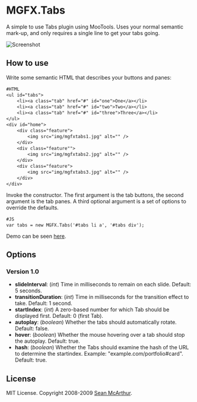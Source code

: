 MGFX.Tabs
===========

A simple to use Tabs plugin using MooTools. Uses your normal semantic mark-up, and only requires a single line to get your tabs going.

![Screenshot](http://monstar.blazonco.com/images/blog/mgfxtabs.jpg)

How to use
----------

Write some semantic HTML that describes your buttons and panes:

	#HTML
	<ul id="tabs">
		<li><a class="tab" href="#" id="one">One</a></li>
		<li><a class="tab" href="#" id="two">Two</a></li>
		<li><a class="tab" href="#" id="three">Three</a></li>
	</ul>
	<div id="home">
		<div class="feature">
			<img src="img/mgfxtabs1.jpg" alt="" />
		</div>
		<div class="feature"">
			<img src="img/mgfxtabs2.jpg" alt="" />
		</div>
		<div class="feature">
			<img src="img/mgfxtabs3.jpg" alt="" />
		</div>
	</div>

Invoke the constructor. The first argument is the tab buttons, the second argument is the tab panes.  A third optional argument is a set of options to override the defaults.

	#JS
	var tabs = new MGFX.Tabs('#tabs li a', '#tabs div');
	
Demo can be seen [here](http://seanmonstar.github.com/MGFX.Tabs/).

Options
-------

### Version 1.0
* **slideInterval**: (*int*) Time in milliseconds to remain on each slide. Default: 5 seconds.
* **transitionDuration**: (*int*) Time in milliseconds for the transition effect to take. Default: 1 second.
* **startIndex**: (*int*) A zero-based number for which Tab should be displayed first. Default: 0 (first Tab).
* **autoplay**: (*boolean*) Whether the tabs should automatically rotate. Default: false.
* **hover**: (*boolean*) Whether the mouse hovering over a tab should stop the autoplay. Default: true.
* **hash**: (*boolean*) Whether the Tabs should examine the hash of the URL to determine the startindex. Example: "example.com/portfolio#card". Default: true.

License
-------

MIT License. Copyright 2008-2009 [Sean McArthur](http://mcarthurgfx.com).